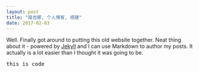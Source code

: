 ```yaml
---
layout: post
title: "路吉娜, 个人博客, 搭建"
date: 2017-02-03
---
```


Well. Finally got around to putting this old website together. Neat thing about it - powered by [Jekyll](http://jekyllrb.com) and I can use Markdown to author my posts. It actually is a lot easier than I thought it was going to be.
  <pre>this is code</pre>
